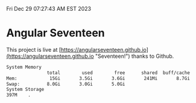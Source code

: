 Fri Dec 29 07:27:43 AM EST 2023

# Angular Seventeen


This project is live at [https://angularseventeen.github.io](https://angularseventeen.github.io "Seventeen!") thanks to Github.

```bash
System Memory
               total        used        free      shared  buff/cache   available
Mem:            15Gi       3.5Gi       3.6Gi       241Mi       8.7Gi        11Gi
Swap:          8.0Gi       3.0Gi       5.0Gi
System Storage
397M	.
